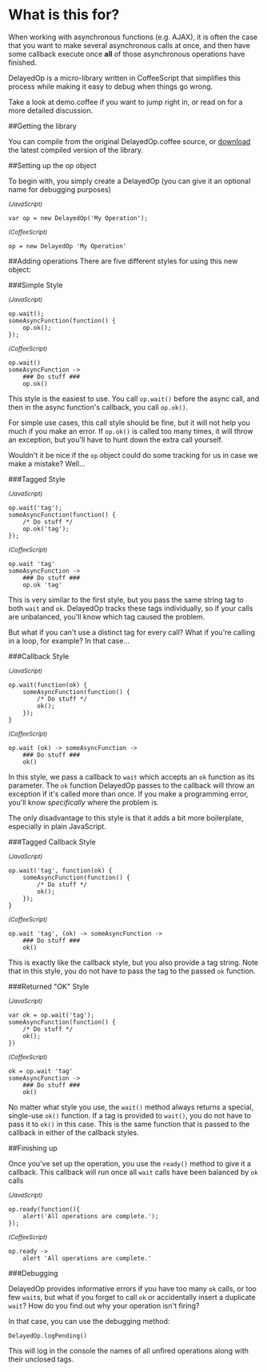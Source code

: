 # What is this for?

When working with asynchronous functions (e.g. AJAX), it is often the case that you want to make several 
asynchronous calls at once, and then have some callback execute once **all** of those asynchronous operations 
have finished.

DelayedOp is a micro-library written in CoffeeScript that simplifies this process while making it easy to debug
when things go wrong.

Take a look at demo.coffee if you want to jump right in, or read on for a more detailed discussion.

##Getting the library

You can compile from the original DelayedOp.coffee source, or
[download](https://github.com/downloads/osuushi/DelayedOp/DelayedOp-0.1.1.min.js) the latest compiled version of the library.


##Setting up the op object

To begin with, you simply create a DelayedOp (you can give it an optional name for debugging purposes)

<small>*(JavaScript)*</small>

	var op = new DelayedOp('My Operation');

<small>*(CoffeeScript)*</small>

	op = new DelayedOp 'My Operation'



##Adding operations
There are five different styles for using this new object:

###Simple Style

<small>*(JavaScript)*</small>

	op.wait();
	someAsyncFunction(function() {
		op.ok();
	});

<small>*(CoffeeScript)*</small>

	op.wait()
	someAsyncFunction ->
		### Do stuff ###
		op.ok()

This style is the easiest to use. You call `op.wait()` before the async call, and then in the async function's
callback, you call `op.ok()`.

For simple use cases, this call style should be fine, but it will not help you much if you make an error. If
`op.ok()` is called too many times, it will throw an exception, but you'll have to hunt down the extra call
yourself.

Wouldn't it be nice if the `op` object could do some tracking for us in case we make a mistake? Well...

###Tagged Style

<small>*(JavaScript)*</small>

	op.wait('tag');
	someAsyncFunction(function() {
		/* Do stuff */
		op.ok('tag');
	});

<small>*(CoffeeScript)*</small>

	op.wait 'tag'
	someAsyncFunction -> 
		### Do stuff ###
		op.ok 'tag'

This is very similar to the first style, but you pass the same string tag to both `wait` and `ok`. DelayedOp 
tracks these tags individually, so if your calls are unbalanced, you'll know which tag caused the problem.

But what if you can't use a distinct tag for every call? What if you're calling in a loop, for example?
In that case...

###Callback Style

<small>*(JavaScript)*</small>

	op.wait(function(ok) {
		someAsyncFunction(function() {
			/* Do stuff */
			ok();
		});
	}

<small>*(CoffeeScript)*</small>

	op.wait (ok) -> someAsyncFunction ->
		### Do stuff ###
		ok()

In this style, we pass a callback to `wait` which accepts an `ok` function as its parameter. The `ok` function 
DelayedOp passes to the callback will throw an exception if it's called more than once. If you make a 
programming error, you'll know *specifically* where the problem is.

The only disadvantage to this style is that it adds a bit more boilerplate, especially in plain JavaScript.

###Tagged Callback Style

<small>*(JavaScript)*</small>

	op.wait('tag', function(ok) {
		someAsyncFunction(function() {
			/* Do stuff */
			ok();
		});
	}

<small>*(CoffeeScript)*</small>

	op.wait 'tag', (ok) -> someAsyncFunction ->
		### Do stuff ###
		ok()

This is exactly like the callback style, but you also provide a tag string. Note that in this style, you do 
not have to pass the tag to the passed `ok` function.

###Returned "OK" Style

<small>*(JavaScript)*</small>

	var ok = op.wait('tag');
	someAsyncFunction(function() {
		/* Do stuff */
		ok();
	})
	

<small>*(CoffeeScript)*</small>

	ok = op.wait 'tag'
	someAsyncFunction ->
		### Do stuff ###
		ok()

No matter what style you use, the `wait()` method always returns a special, single-use `ok()` function. If a 
tag is provided to `wait()`, you do not have to pass it to `ok()` in this case. This is the same function that
is passed to the callback in either of the callback styles. 

##Finishing up

Once you've set up the operation, you use the `ready()` method to give it a callback. This callback will run
once all `wait` calls have been balanced by `ok` calls

<small>*(JavaScript)*</small>

	op.ready(function(){
		alert('All operations are complete.');
	});

<small>*(CoffeeScript)*</small>

	op.ready ->
		alert 'All operations are complete.'

###Debugging

DelayedOp provides informative errors if you have too many `ok` calls, or too few `wait`s, but what if you 
forget to call `ok` or accidentally insert a duplicate `wait`? How do you find out why your operation isn't
firing?

In that case, you can use the debugging method:

	DelayedOp.logPending()

This will log in the console the names of all unfired operations along with their unclosed tags.